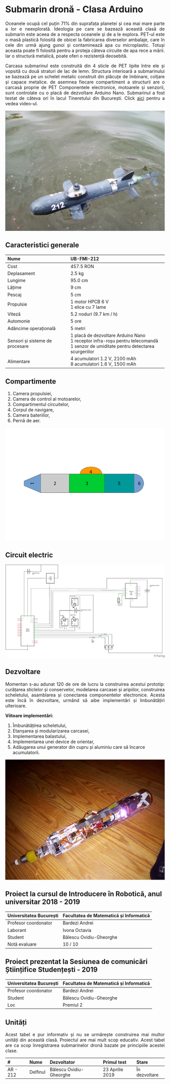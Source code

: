 # Submarin dronă - Clasa Arduino

<p align = "justify">
Oceanele ocupă cel puțin 71% din suprafața planetei și cea mai mare parte a lor e neexplorată. Ideologia pe care se bazează această clasă de submarin este aceea de a respecta oceanele și de a le explora. PET-ul este o masă plastică folosită de obicei la fabricarea diverselor ambalaje, care în cele din urmă ajung gunoi și contaminează apa cu microplastic. Totuși aceasta poate fi folosită pentru a proteja câteva circuite de apa rece a mării. Iar o structură metalică, poate oferi o rezistență deosebită.
</p>

<p align = "justify">
Carcasa submarinul este construită din 4 sticle de PET lipite între ele și vopsită cu două straturi de lac de lemn. Structura interioară a submarinului se bazează pe un schelet metalic construit din plăcuțe de îmbinare, colțare și capace metalice. de asemnea fiecare compartiment a structurii are o carcasă proprie de PET Componentele electronice, motoarele și senzorii, sunt controlate cu o placă de dezvoltare Arduino Nano. Submarinul a fost testat de câteva ori în lacul Tineretului din București. Click <a href = "https://www.youtube.com/watch?v=reCAACpi1qQ" >aici</a> pentru a vedea video-ul. 
</p>

<img src = "https://raw.githubusercontent.com/BalescuOvidiu/Submarin/master/img/onWater.jpg"/>

## Caracteristici generale

| Nume 	| UB-FMI-212 	|
|:-----------------|:-------------------------|
| Cost 	| 457.5 RON 	|
| Deplasament 	| 2.5 kg 	|
| Lungime 	| 95.0 cm 	|
| Lățime 	| 9 cm 	|
| Pescaj 	| 5 cm 	|
| Propulsie 	| 1 motor HPCB 6 V <br> 1 elice cu 7 lame 	|
| Viteză 	| 5.2 noduri (9.7 km / h) 	|
| Automonie 	| 5 ore 	|
| Adâncime operațională 	| 5 metri 	|
| Sensori și  sisteme de procesare 	| 1 placă de dezvoltare Arduino Nano <br> 1 receptor infra-roșu pentru telecomandă <br> 1 senzor de umiditate pentru detectarea scurgeriilor 	|
| Alimentare 	| 4 acumulatori 1.2 V, 2100 mAh <br> 8 acumulatori 1.6 V, 1500 mAh 	|


## Compartimente

1. Camera propulsiei,
2. Camera de control al motoarelor,
3. Compartimentul circuitelor,
4. Corpul de navigare,
5. Camera bateriilor,
6. Pernă de aer.

![Pe lac](https://raw.githubusercontent.com/BalescuOvidiu/Submarin/master/img/parts.png)


## Circuit electric

![Schema](https://raw.githubusercontent.com/BalescuOvidiu/Submarin/master/img/schem.png)


## Dezvoltare

<p align = "justify">
Momentan s-au adunat 120 de ore de lucru la construirea acestui prototip: curățarea sticlelor și conservelor, modelarea carcasei și aripiilor, construirea scheletului, asamblarea și conectarea componentelor electronice.
Acesta este încă în dezvoltare, urmând să aibe implementări și îmbunătățiri ulterioare.
</p>

__Viitoare implementări:__

1. Îmbunătățirea scheletului,
2. Etanșarea și modularizarea carcasei,
3. Implementarea balastului,
4. Implementarea unei device de orientar,
5. Adăugarea unui generator din cupru și aluminiu care să încarce acumulatorii.

![Interior](https://raw.githubusercontent.com/BalescuOvidiu/Submarin/master/img/inside.jpg)


## Proiect la cursul de Introducere în Robotică, anul universitar 2018 - 2019

| Universitatea București | Facultatea de Matematică și Informatică |
|:------------------------|:----------------------------------------|
| Profesor coordonator    | Bardezi Andrei                          |  
| Laborant                | Ivona Octavia                           |
| Student                 | Bălescu Ovidiu-Gheorghe                 |
| Notă evaluare           | 10 / 10                                 |


## Proiect prezentat la Sesiunea de comunicări Științifice Studențești - 2019

| Universitatea București | Facultatea de Matematică și Informatică |
|:------------------------|:----------------------------------------|
| Profesor coordonator    | Bardezi Andrei                          |  
| Student                 | Bălescu Ovidiu-Gheorghe                 |
| Loc                     | Premiul 2                               |


## Unități

<p align = "justify">
Acest tabel e pur informativ și nu se urmărește construirea mai multor unități din această clasă. Proiectul are mai mult scop educativ. Acest tabel are ca scop înregistrarea submarinelor dronă bazate pe principiile acestei clase.
</p>

| # | Nume | Dezvoltator | Primul test | Stare |
|:-|:-|:-|:-|:-|
| AR - 212 | Delfinul | Bălescu Ovidiu-Gheorghe | 23 Aprilie 2019 | În dezvoltare |
